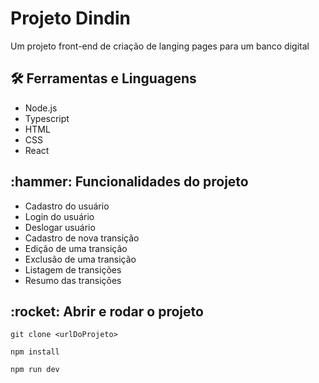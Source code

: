 <h1>Projeto Dindin</h1>
<p>Um projeto front-end de criação de langing pages para um banco digital</p>

<h2> 🛠️ Ferramentas e Linguagens </h2>

- Node.js
- Typescript
- HTML
- CSS
- React

<h2> :hammer: Funcionalidades do projeto </h2>

- Cadastro do usuário
- Login do usuário
- Deslogar usuário
- Cadastro de nova transição
- Edição de uma transição
- Exclusão de uma transição
- Listagem de transições
- Resumo das transições
 
<h2> :rocket: Abrir e rodar o projeto </h2>

```
git clone <urlDoProjeto>

npm install

npm run dev
```

